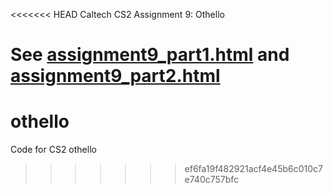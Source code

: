<<<<<<< HEAD
Caltech CS2 Assignment 9: Othello

See [assignment9_part1.html](http://htmlpreview.github.io/?https://github.com/caltechcs2/othello/blob/master/assignment9_part1.html) and [assignment9_part2.html](http://htmlpreview.github.io/?https://github.com/caltechcs2/othello/blob/master/assignment9_part2.html)
=======
# othello
Code for CS2 othello
>>>>>>> ef6fa19f482921acf4e45b6c010c7e740c757bfc
